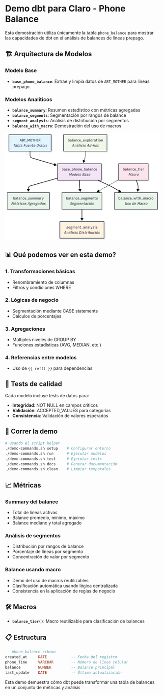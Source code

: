 # Demo dbt para Claro - Phone Balance

Esta demostración utiliza únicamente la tabla `phone_balance` para mostrar las capacidades de dbt en el análisis de balances de líneas prepago.

## 🏗️ Arquitectura de Modelos

### Modelo Base
- **`base_phone_balance`**: Extrae y limpia datos de `ABT_MOTHER` para líneas prepago

### Modelos Analíticos
- **`balance_summary`**: Resumen estadístico con métricas agregadas
- **`balance_segments`**: Segmentación por rangos de balance  
- **`segment_analysis`**: Análisis de distribución por segmentos
- **`balance_with_macro`**: Demostración del uso de macros

![Diagrama](./diagrama.png)

## 📊 Qué podemos ver en esta demo?

### 1. Transformaciones básicas
- Renombramiento de columnas
- Filtros y condiciones WHERE

### 2. Lógicas de negocio
- Segmentación mediante CASE statements
- Cálculos de porcentajes
<!-- - (Se podría) clasificar clientes por tiers -->

### 3. Agregaciones
<!-- - Window functions para porcentajes -->
- Múltiples niveles de GROUP BY
- Funciones estadísticas (AVG, MEDIAN, etc.)

### 4. Referencias entre modelos
- Uso de `{{ ref() }}` para dependencias
<!-- - CTEs (Common Table Expressions) -->
<!-- - Cross joins para cálculos comparativos -->

## 🧪 Tests de calidad

Cada modelo incluye tests de datos para:
- **Integridad**: NOT NULL en campos críticos
- **Validación**: ACCEPTED_VALUES para categorías
- **Consistencia**: Validación de valores esperados

## 🚀 Correr la demo

```bash
# Usando el script helper
./demo-commands.sh setup    # Configurar entorno
./demo-commands.sh run      # Ejecutar modelos
./demo-commands.sh test     # Ejecutar tests  
./demo-commands.sh docs     # Generar documentación
./demo-commands.sh clean    # Limpiar temporales
```

## 📈 Métricas

### Summary del balance
- Total de líneas activas
- Balance promedio, mínimo, máximo
- Balance mediano y total agregado

### Análisis de segmentos 
- Distribución por rangos de balance
- Porcentaje de líneas por segmento
- Concentración de valor por segmento

### Balance usando macro
- Demo del uso de macros reutilizables
- Clasificación automática usando lógica centralizada
- Consistencia en la aplicación de reglas de negocio

## 🛠️ Macros

- **`balance_tier()`**: Macro reutilizable para clasificación de balances

## 📋 Estructura

```sql
-- phone_balance schema
created_at     DATE           -- Fecha del registro
phone_line     VARCHAR        -- Número de línea celular  
balance        NUMBER         -- Balance principal
last_update    DATE           -- Última actualización
```

Esta demo demuestra cómo dbt puede transformar una tabla de balances en un conjunto de métricas y análisis 
